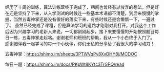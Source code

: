 经历了十周的训练，算法训练营终于完成了，期间也曾经有过放弃的想法，但是好在还是坚持了下来，从入学测试的时候连一些基本术语都不清楚，到后来慢慢的掌握，当然五毒神掌还是没有很好的落实下来，有些时候还是会懒惰一下，一遍过了。
虽然已经完成了课程，但是算法学习的道路才刚刚对我打开，对我这个工作后因为兴趣学习的老新人来说，一切都刚刚起步。接下来要慢慢的开始按照题目每日一练，五毒神掌走起咯。谢谢老师和班班的帮助，我从一个小白终于入门了。
感谢陪伴我一起学习的每一个小伙伴，你们无私的分享给了我很大的学习动力！

五毒神掌：https://shimo.im/sheets/3PTWVqPy8XvDHY8j/MODOC

每日一题：https://shimo.im/docs/PKpWt8KYtc3TrGPQ/read
